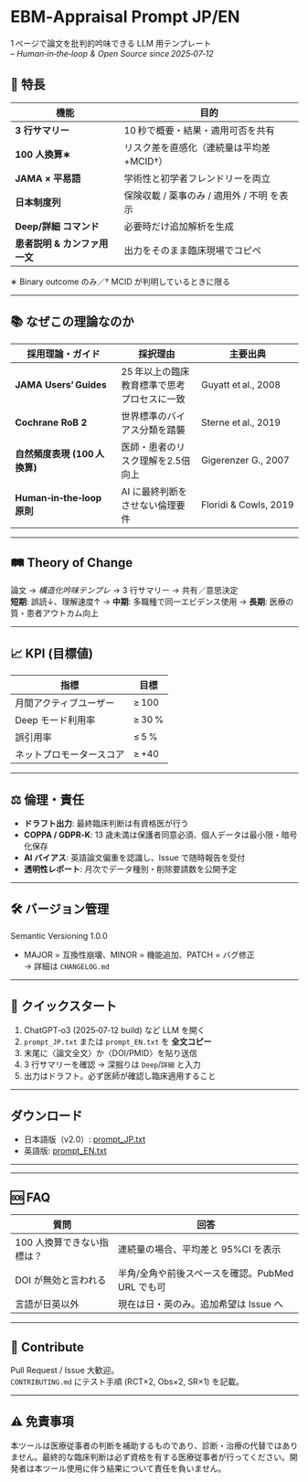 # EBM‑Appraisal Prompt JP/EN
1 ページで論文を批判的吟味できる LLM 用テンプレート  
– *Human‑in‑the‑loop & Open Source since 2025‑07‑12*


## 🔑 特長
| 機能 | 目的 |
|------|------|
| **3 行サマリー** | 10 秒で概要・結果・適用可否を共有 |
| **100 人換算∗** | リスク差を直感化（連続量は平均差+MCID†） |
| **JAMA × 平易語** | 学術性と初学者フレンドリーを両立 |
| **日本制度列** | 保険収載 / 薬事のみ / 適用外 / 不明 を表示 |
| **Deep/詳細 コマンド** | 必要時だけ追加解析を生成 |
| **患者説明 & カンファ用一文** | 出力をそのまま臨床現場でコピペ |

∗ Binary outcome のみ／† MCID が判明しているときに限る

---

## 📚 なぜこの理論なのか
| 採用理論・ガイド | 採択理由 | 主要出典 |
|------------------|----------|----------|
| **JAMA Users’ Guides** | 25 年以上の臨床教育標準で思考プロセスに一致 | Guyatt et al., 2008 |
| **Cochrane RoB 2** | 世界標準のバイアス分類を踏襲 | Sterne et al., 2019 |
| **自然頻度表現 (100 人換算)** | 医師・患者のリスク理解を2.5倍向上 | Gigerenzer G., 2007 |
| **Human‑in‑the‑loop 原則** | AI に最終判断をさせない倫理要件 | Floridi & Cowls, 2019 |

---

## 🛤️ Theory of Change
論文 → *構造化吟味テンプレ* → 3 行サマリー → 共有／意思決定  
**短期**: 誤読↓、理解速度↑ → **中期**: 多職種で同一エビデンス使用 → **長期**: 医療の質・患者アウトカム向上

---

## 📈 KPI (目標値)
| 指標 | 目標 |
|------|------|
| 月間アクティブユーザー | ≥ 100 |
| Deep モード利用率 | ≥ 30 % |
| 誤引用率 | ≤ 5 % |
| ネットプロモータースコア | ≥ +40 |

---

## ⚖️ 倫理・責任
- **ドラフト出力**: 最終臨床判断は有資格医が行う  
- **COPPA / GDPR‑K**: 13 歳未満は保護者同意必須、個人データは最小限・暗号化保存  
- **AI バイアス**: 英語論文偏重を認識し、Issue で随時報告を受付  
- **透明性レポート**: 月次でデータ種別・削除要請数を公開予定

---

## 🛠️ バージョン管理
Semantic Versioning 1.0.0  
- MAJOR = 互換性崩壊、MINOR = 機能追加、PATCH = バグ修正  
→ 詳細は `CHANGELOG.md`

---

## 🚀 クイックスタート
1. ChatGPT‑o3 (2025‑07‑12 build) など LLM を開く  
2. `prompt_JP.txt` または `prompt_EN.txt` を **全文コピー**  
3. 末尾に〈論文全文〉か〈DOI/PMID〉を貼り送信  
4. 3 行サマリーを確認 → 深掘りは `Deep`/`詳細` と入力  
5. 出力はドラフト。必ず医師が確認し臨床適用すること

---

## ダウンロード
- 日本語版（v2.0）: [prompt_JP.txt](prompt_JP.txt)
- 英語版: [prompt_EN.txt](prompt_EN.txt)


---


---

## 🆘 FAQ
| 質問 | 回答 |
|------|------|
| 100 人換算できない指標は？ | 連続量の場合、平均差と 95%CI を表示 |
| DOI が無効と言われる | 半角/全角や前後スペースを確認。PubMed URL でも可 |
| 言語が日英以外 | 現在は日・英のみ。追加希望は Issue へ |

---

## 🤝 Contribute
Pull Request / Issue 大歓迎。  
`CONTRIBUTING.md` にテスト手順 (RCT×2, Obs×2, SR×1) を記載。

---

## ⚠️ 免責事項
本ツールは医療従事者の判断を補助するものであり、診断・治療の代替ではありません。最終的な臨床判断は必ず資格を有する医療従事者が行ってください。開発者は本ツール使用に伴う結果について責任を負いません。

